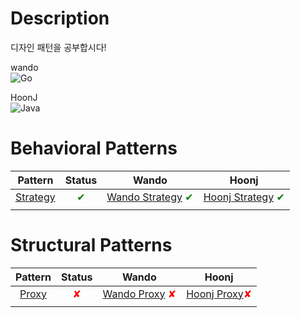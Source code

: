 # Description
디자인 패턴을 공부합시다!

wando <br>
![Go](https://shields.io/badge/go-black?logo=go&style=for-the-badge%22)

HoonJ <br>
![Java](https://shields.io/badge/Java-007396?style=for-the-badge%22)  

# Behavioral Patterns
|Pattern|Status|Wando|Hoonj|
|:-------:|:------:|:-----------:|:-----------:|
|[Strategy](https://github.com/EverySDAD/design-pattern/tree/main/strategy)|<span style="color:green">✔</span>|[Wando Strategy](https://github.com/EverySDAD/design-pattern/tree/main/strategy/wando) <span style="color:green">✔</span>|[Hoonj Strategy](https://github.com/EverySDAD/design-pattern/tree/main/strategy/hoonj) <span style="color:green">✔</span>|
|||||

# Structural Patterns
|Pattern|Status|Wando|Hoonj|
|:-------:|:------:|:-----------:|:-----------:|
| [Proxy](https://github.com/EverySDAD/design-pattern/tree/main/proxy) | <span style="color:red">✘</span> |[Wando Proxy](https://github.com/EverySDAD/design-pattern/tree/main/proxy/wando) <span style="color:red">✘</span>|[Hoonj Proxy](https://github.com/EverySDAD/design-pattern/tree/main/proxy/hoonj)<span style="color:red">✘</span> |
|||||
